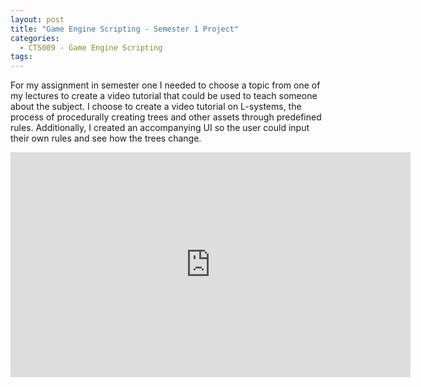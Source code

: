 ```yaml
---
layout: post
title: "Game Engine Scripting - Semester 1 Project"
categories:
  - CT5009 - Game Engine Scripting
tags:
---
```


For my assignment in semester one I needed to choose a topic from one of my lectures to create a video tutorial that could be used to teach someone about the subject. I choose to create a video tutorial on L-systems, the process of procedurally creating trees and other assets through predefined rules. Additionally, I created an accompanying UI so the user could input their own rules and see how the trees change.

<div class="embed-responsive embed-responsive-16by9">
  <iframe width="640" height="360" src="https://www.youtube.com/watch?v=HAgKdvAcR5g" frameborder="0" allowfullscreen></iframe>
</div>
